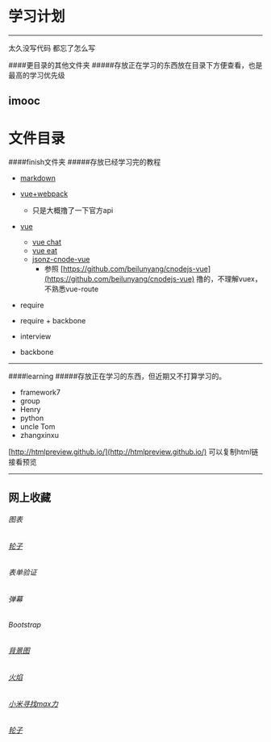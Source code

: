 学习计划
======
-----

太久没写代码 都忘了怎么写

####更目录的其他文件夹
#####存放正在学习的东西放在目录下方便查看，也是最高的学习优先级

__imooc__
------

# 文件目录
####finish文件夹
#####存放已经学习完的教程

+ [markdown](https://github.com/zhangxinxinWTB/learn/tree/imooc/finish/markdown)

+ [vue+webpack](https://github.com/zhangxinxinWTB/learn/tree/imooc/finish/vue%2Bwebpack) 
	+ 只是大概撸了一下官方api 

+ [vue](https://github.com/zhangxinxinWTB/learn/tree/imooc/finish/vue)
	+ [vue chat](https://github.com/zhangxinxinWTB/learn/blob/imooc/finish/vue/vue-eat/index.html)
	+ [vue eat ](https://github.com/zhangxinxinWTB/learn/imooc/finish/vue/vue-eat/index.html)
	+ [jsonz-cnode-vue](https://github.com/zhangxinxinWTB/learn/tree/master/finish/vue/jsonz-cnodejs-vue)
		+ 参照 [https://github.com/beilunyang/cnodejs-vue](https://github.com/beilunyang/cnodejs-vue) 撸的，不理解vuex，不熟悉vue-route  

+ require

+ require + backbone

+ interview 

+ backbone

------

####learning
#####存放正在学习的东西，但近期又不打算学习的。

- framework7
- group
- Henry
- python
- uncle Tom
- zhangxinxu
	

[http://htmlpreview.github.io/](http://htmlpreview.github.io/) 可以复制html链接看预览

------
网上收藏
------

###### 图表
###### [轮子](http://strml.net/)
###### 表单验证
###### 弹幕
###### Bootstrap
###### [背景图](http://www.alquimiawrg.com/#/home)
###### [火焰](http://www.html5tricks.com/demo/html5-fire-ball-shooter/index.html)
###### [小米寻找max力](http://s1.mi.com/m/ghd/2016/maxpre/index.html)
###### [轮子](https://github.com/jun-lu/SortAnimate)

